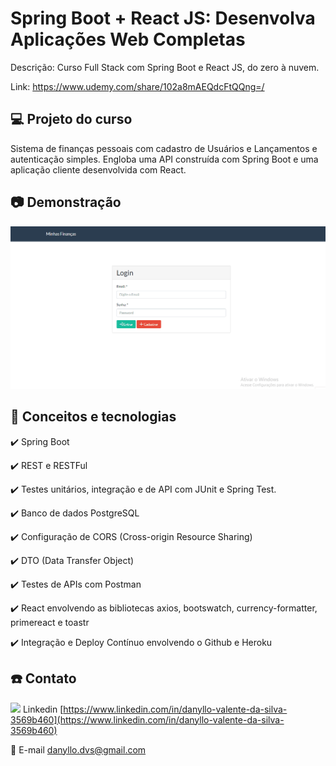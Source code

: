 # Spring Boot + React JS: Desenvolva Aplicações Web Completas

Descrição: Curso Full Stack com Spring Boot e React JS, do zero à nuvem.

Link: https://www.udemy.com/share/102a8mAEQdcFtQQng=/

## 💻 Projeto do curso

Sistema de finanças pessoais com cadastro de Usuários e Lançamentos e autenticação simples. 
Engloba uma API construída com Spring Boot e uma aplicação cliente desenvolvida com React.

## :camera: Demonstração

![Minhas Finanças - Demonstração em Gif Animado](demo/demo.gif)

## :rocket: Conceitos e tecnologias

✔️ Spring Boot

✔️ REST e RESTFul

✔️ Testes unitários, integração e de API com JUnit e Spring Test.

✔️ Banco de dados PostgreSQL

✔️ Configuração de CORS (Cross-origin Resource Sharing)

✔️ DTO (Data Transfer Object)

✔️ Testes de APIs com Postman

✔️ React envolvendo as bibliotecas axios, bootswatch, currency-formatter, primereact e toastr

✔️ Integração e Deploy Contínuo envolvendo o Github e Heroku

## :phone: Contato

<img src="https://github.com/paulrobertlloyd/socialmediaicons/blob/main/linkedin-16x16.png?raw=true" /> Linkedin [https://www.linkedin.com/in/danyllo-valente-da-silva-3569b460](https://www.linkedin.com/in/danyllo-valente-da-silva-3569b460)

:postbox: E-mail [danyllo.dvs@gmail.com](danyllo.dvs@gmail.com)
